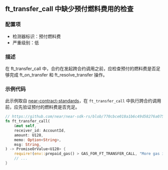 
## ft_transfer_call 中缺少预付燃料费用的检查

### 配置项

* 检测器标识：预付燃料费
* 严重级别：低

### 描述

在 ft_transfer_call 中，合约在发起跨合约调用之前，应检查预付的燃料费是否足够完成 ft_on_transfer 和 ft_resolve_transfer 操作。

### 示例代码

此示例取自 [near-contract-standards](https://github.com/near/near-sdk-rs/tree/master/near-contract-standards)，在 `ft_transfer_call` 中执行跨合约调用前，应先验证预付的燃料费是否充足。

```rust
// https://github.com/near/near-sdk-rs/blob/770cbce018a1b6c49d58276a075ace3da96d6dc1/near-contract-standards/src/fungible_token/core_impl.rs#L136
fn ft_transfer_call(
    &mut self,
    receiver_id: AccountId,
    amount: U128,
    memo: Option<String>,
    msg: String,
) -> PromiseOrValue<U128> {
    require!(env::prepaid_gas() > GAS_FOR_FT_TRANSFER_CALL, "More gas is required");
    // ...
}
```
